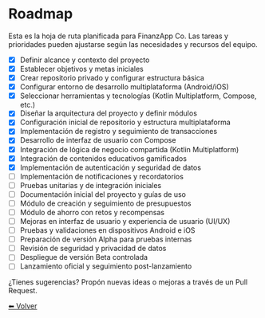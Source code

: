 # Roadmap

Esta es la hoja de ruta planificada para FinanzApp Co. Las tareas y prioridades pueden ajustarse según las necesidades y recursos del equipo.

- [x] Definir alcance y contexto del proyecto
- [x] Establecer objetivos y metas iniciales
- [x] Crear repositorio privado y configurar estructura básica
- [x] Configurar entorno de desarrollo multiplataforma (Android/iOS)
- [x] Seleccionar herramientas y tecnologías (Kotlin Multiplatform, Compose, etc.)
- [x] Diseñar la arquitectura del proyecto y definir módulos
- [x] Configuración inicial de repositorio y estructura multiplataforma
- [x] Implementación de registro y seguimiento de transacciones
- [x] Desarrollo de interfaz de usuario con Compose
- [x] Integración de lógica de negocio compartida (Kotlin Multiplatform)
- [x] Integración de contenidos educativos gamificados
- [x] Implementación de autenticación y seguridad de datos
- [ ] Implementación de notificaciones y recordatorios
- [ ] Pruebas unitarias y de integración iniciales
- [ ] Documentación inicial del proyecto y guías de uso
- [ ] Módulo de creación y seguimiento de presupuestos
- [ ] Módulo de ahorro con retos y recompensas
- [ ] Mejoras en interfaz de usuario y experiencia de usuario (UI/UX)
- [ ] Pruebas y validaciones en dispositivos Android e iOS
- [ ] Preparación de versión Alpha para pruebas internas
- [ ] Revisión de seguridad y privacidad de datos
- [ ] Despliegue de versión Beta controlada
- [ ] Lanzamiento oficial y seguimiento post-lanzamiento

¿Tienes sugerencias? Propón nuevas ideas o mejoras a través de un Pull Request.

[⬅ Volver](README.md)